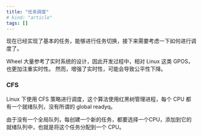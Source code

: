 ```yaml
---
title: "任务调度"
# kind: "article"
tags: []
---
```


现在已经实现了基本的任务，能够进行任务切换，接下来需要考虑一下如何进行调度了。

Wheel 大量参考了实时系统的设计，因此开发过程中，相对 Linux 这类 GPOS，也更加注重实时性。
然而，增强了实时性，可能会导致公平性下降。

### CFS

Linux 下使用 CFS 策略进行调度，这个算法使用红黑树管理进程，每个 CPU 都有一个就绪队列，没有所谓的 global readyq。

由于没有一个全局队列，每创建一个新的任务，都要选择一个CPU，添加到它的就绪队列中，也就是将这个任务分配到一个 CPU。
